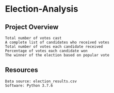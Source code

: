 # Election-Analysis
## Project Overview
	Total number of votes cast
	A complete list of candidates who received votes
	Total number of votes each candidate received
	Percentage of votes each candidate won
	The winner of the election based on popular vote
## Resources
	Data source: election_results.csv
	Software: Python 3.7.6
